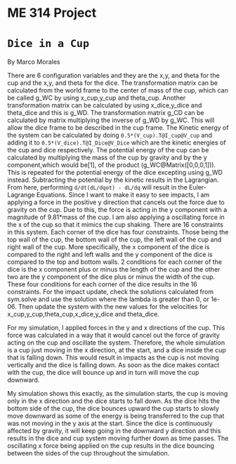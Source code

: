 # ME 314 Project 
# `Dice in a Cup`
By Marco Morales

There are 6 configuration variables and they are the x,y, and theta for the cup and the x,y, and theta for the dice. The transformation matrix can be calculated from the world frame to the center of mass of the cup, which can be called g_WC by using x_cup,y_cup and theta_cup. Another transformation matrix can be calculated by using x_dice,y_dice and theta_dice and this is g_WD. The transformation matrix g_CD can be calculated by matrix multiplying the inverse of g_WD by g_WC. This will allow the dice frame to be described in the cup frame. The Kinetic energy of the system can be calculated by doing `0.5*(V_cup).T@I_cup@V_cup` and adding it to `0.5*(V_dice).T@I_Dice@V_Dice` which are the kinetic energies of the cup and dice respectively. The potential energy of the cup can be calculated by multiplying the mass of the cup by gravity and by the y component,which would be[1], of the product (g_WC@Matrix([0,0,0,1])). This is repeated for the potential energy of the dice excepting using g_WD instead. Subtracting the potential by the kinetic results in the Lagrangian. From here, performing `d/dt(dL/dqot) - dL/dq` will result in the Euler-Lagrange Equations. Since I want to make it easy to see impacts, I am applying a force in the positive y direction that cancels out the force due to gravity on the cup. Due to this, the force is acting in the y component with a magnitude of 9.81*mass of the cup. I am also applying a oscillating force in the x of the cup so that it mimics the cup shaking. There are 16 constraints in this system. Each corner of the dice has four constraints. Those being the top wall of the cup, the bottom wall of the cup, the left wall of the cup and right wall of the cup. More specifically, the x component of the dice is compared to the right and left walls and the y component of the dice is compared to the top and bottom walls. 2 conditions for each corner of the dice is the x component plus or minus the length of the cup and the other two are the y component of the dice plus or minus the width of the cup. These four conditions for each corner of the dice results in the 16 constraints. For the impact update, check the solutions calculated from sym.solve and use the solution where the lambda is greater than 0, or 1e-06. Then update the system with the new values for the velocities for x_cup,y_cup,theta_cup,x_dice,y_dice and theta_dice.

For my simulation, I applied forces in the y and x directions of the cup. This force was calculated in a way that it would cancel out the force of gravity acting on the cup and oscillate the system. Therefore, the whole simulation is a cup just moving in the x direction, at the start, and a dice inside the cup that is falling down. This would result in impacts as the cup is not moving vertically and the dice is falling down. As soon as the dice makes contact with the cup, the dice will bounce up and in turn will move the cup downward. 

My simulation shows this exactly, as the simulation starts, the cup is moving only in the x direction and the dice starts to fall down. As the dice hits the bottom side of the cup, the dice bounces upward the cup starts to slowly move downward as some of the energy is being transferred to the cup that was not moving in the y axis at the start. Since the dice is continuously affected by gravity, it will keep going in the downward y direction and this results in the dice and cup system moving further down as time passes. The oscillating x force being applied on the cup results in the dice bouncing between the sides of the cup throughout the simulation.
